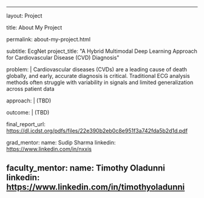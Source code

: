---

layout: Project

title: About My Project

permalink: about-my-project.html

subtitle: EcgNet
project_title: "A Hybrid Multimodal Deep Learning Approach for Cardiovascular Disease (CVD) Diagnosis"

problem: |
  Cardiovascular diseases (CVDs) are a leading cause of death globally, and early, accurate diagnosis is critical. Traditional ECG analysis methods often 
 struggle with variability in signals and limited generalization across patient data 

approach: |
  (TBD)
  
outcome: |
  (TBD)

final_report_url: https://dl.icdst.org/pdfs/files/22e390b2eb0c8e951f3a742fda5b2d1d.pdf

grad_mentor:
  name: Sudip Sharma
  linkedin: https://www.linkedin.com/in/nxxis

faculty_mentor:
  name: Timothy Oladunni
  linkedin: https://www.linkedin.com/in/timothyoladunni
 ---

